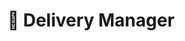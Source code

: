 ---
path: "/engineering/delivery-manager"
title: "📐 Delivery Manager"
sidebarTitle: "📐 Delivery Manager"
sidebarGroup: "engineering"
yaml: true
levels: 2
homepage: false
topics:
  - name: "knowledge"
    title: "🧠 Knowledge"
    content:
      - level: 1
        criteria:
          - "Leads experts within company and can call upon others as needed"
          - "Has depth of knowledge in a particular area and breadth of knowledge across their domain"
          - "Thinks beyond their immediate domain"
          - "Delegates to people within their team to support speed"
          - "Go to expert within company, e.g. invited to give opinion at C Suite meetings"
          - "Evaluates scaling solutions before, during and after the build phase"
      - level: 2
        criteria:
          - "Leads multiple domains and/or domain experts"
          - "Has depth of knowledge in a particular area and breadth of knowledge across their domain"
          - "Can easily context switch within their area and pick up new concepts"
          - "Delegates and tracks initiatives"
          - "Wide understanding of scaling implications in the org (investment, risk)"
          - "Evaluates scaling solutions during the build phase"
  - name: "impact"
    title: "💥 Impact"
    content:
      - level: 1
        criteria:
          - "Anticipates near-term problems and takes ownership"
          - "Retains accountability until problem fully resolved"
          - "Presents vision to encourage setting of ambitious goals and helps direct execution"
          - "Unblocks problems of any size for their teams"
          - "Will consistently course-correct a team"
          - "Ensures their area has a 'You build it, you run it' mentality"
          - "Embeds the customer-focused culture within the team"
          - "Remains accountable for the blockers identified within the team that hinder our ability to help customers"
          - "Analyses where team can add the most value by combining customer focus with positive business results"
      - level: 2
        criteria:
          - "Anticipates near-term problems and takes ownership"
          - "Retains accountability until problem fully resolved"
          - "Identifies both visible and less obvious problems across domains/for the org e.g - potential opportunity losses if we don’t do something and a competitor does - and prioritises accordingly"
          - "Presents vision to encourage setting of ambitious goals and helps direct execution"
          - "Unblocks problems of any size for their teams"
          - "Will consistently course-correct a team"
          - "Builds high performing teams through a measure and learn mentatility"
          - "Embeds the customer-focused culture within the team"
          - "Analyses where team can add the most value by combining customer focus with positive business results"
          - "Understands the big picture and integrates company goals into their area"
  - name: "communication"
    title: "💬 Communication"
    content:
      - level: 1
        criteria:
          - "Helps to build relationships outside of their team"
          - "Seeks out feedback"
          - "Can successfully get buy-in for their proposals"
          - "Clear, confident and effective communicator to large groups of people"
          - "Is an evangalist for software engineering best practices"
          - "Looks beyond near term goals and contributes towards long term vision and strategy for Croner-i's technology"
      - level: 2
        criteria:
          - "Helps to build relationships beyond Croner-i in the Peninsula Group"
          - "Can successfully get buy-in for their proposals"
          - "Clear, confident and effective communicator to large groups of people"
          - "Is an evangalist for software engineering best practices and experiments with and implements new techniques"
          - "Looks beyond near term goals and contributes towards long term vision and strategy for Croner-i's technology"
          - "Drives success both within their team and within the organisation across several teams."
          - "Proactively gives feedback to those they work with"
  - name: "teamwork"
    title: "🤝 Teamwork"
    content:
      - level: 1
        criteria:
          - "Building track-record for high-performance teams under your direction"
          - "Can demonstrate the ability to deal with low-performance"
          - "Can implement practices, processes, and procedures which allow managing from a distance"
          - "Creates feedback culture"
          - "Regularly shares feedback received with team and their plans to work on it"
          - "Is able to be both coach and advisor to their team through regular 1:1s"
          - "Leads through influence"
          - "Is a servant leader who helps the direct the team rather than a command and control manager"
          - "You unblock people within your area"
          - "You’re recognised for your impact on team culture and people want to work with you"
      - level: 2
        criteria:
          - "Creates high performance environment within an area and has experience dealing with low-performance"
          - "Ensures that teams are moving quickly enough to meet the outlined goals"
          - "Makes data-driven decision with regards to hiring for roles in their teams to ensure that their squad remain high-performing"
          - "Know when to step back to coach others rather than directly driving initiatives"
          - "Has the ability to give skilled feedback that has accelerated the development of reports"
          - "Is a trusted adviser to own manager"
          - "You inspire your team and can attract top talent to the organisation"
  - name: "conduct"
    title: "👩‍💻 Conduct"
    content:
      - level: 1
        criteria:
          - "Builds an experimental and fail fast environment with their area"
          - "Helps the team make decisions and consider the trade-offs between time/cost/quality"
          - "Leads by example and proves their area is managing risk and compliance within appetite"
          - "Transparent and open leadership approach"
          - "Represents the Croner-i technology team to other departments"
          - "Encourages and makes time for others to learn new skills"
      - level: 2
        criteria:
          - "Builds an experimental and fail fast environment with their area"
          - "Challenges the wider business to understand the benefits of quality and security"
          - "Guides the team to make decisions and consider the trade-offs between time/cost/quality and communicate the impacts to the business"
          - "Leads by example and proves their area is managing risk and compliance"
          - "Transparent and open leadership approach"
          - "Represents the Croner-i technology team to other departments and areas of Peninsula"
          - "Encourages and makes time for others to learn new skills"
          - "Communicates and escalates risks related to own projects and business area"
          - "Ensures colleagues actively analyse and address risks in their area"
---